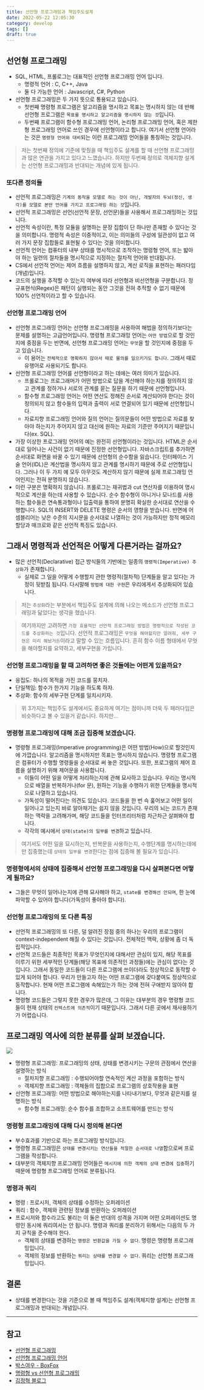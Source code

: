 ```yaml
---
title: 선언형 프로그래밍과 책임주도설계
date: 2022-05-22 12:05:30
category: develop
tags: []
draft: true
---
```


## 선언형 프로그래밍

- SQL, HTML, 프롤로그는 대표적인 선언형 프로그래밍 언어 입니다.
  - 명령적 언어 : C, C++, Java
  - 둘 다 가능한 언어 : Javascript, C#, Python
- 선언형 프로그래밍은 두 가지 뜻으로 통용되고 있습니다.
  - 첫번째 명령형 프로그램은 알고리즘을 명시하고 목표는 명시하지 않는 데 반해 선언형 프로그램은 `목표를 명시하고 알고리즘을 명시하지 않는 것`입니다.
  - 두번째 프로그램이 함수형 프로그래밍 언어, 논리형 프로그래밍 언어, 혹은 제한형 프로그래밍 언어로 쓰인 경우에 선언형이라고 합니다. 여기서 선언형 언어라는 것은 `명령형 언어와 대비`되는 이런 프로그래밍 언어들을 통칭하는 것입니다.

> 저는 첫번째 정의에 기준에 맞췄을 때 책임주도 설계를 할 때 선언형 프로그래밍과 많은 연관을 가지고 있다고 느꼈습니다. 하지만 두번째 정의로 객체지향 설계는 선언형 프로그래밍과 반대되는 개념에 있게 됩니다.

### 또다른 정의들

- 선언적 프로그래밍은 `기계의 동작을 모델로 하는 것이 아닌, 개발자의 두뇌(정신, 생각)를 모델로 본딴 언어를 가지고 프로그래밍 하는 것`입니다.
- 선언적 프로그래밍은 선언(선언적 문장, 선언문)들을 사용해서 프로그래밍하는 것입니다.
- 선언적 속성이란, 특정 모듈을 설명하는 문장 집합이 단 하나만 존재할 수 있다는 것을 의미합니다. 명령적 속성은 이중적이고, 이는 의미들의 구성에 일관성이 없고 여러 가지 문장 집합들로 표현될 수 있다는 것을 의미합니다.
- 선언적 언어는 컴퓨터의 내부 상태를 명시적으로 조작하는 명령형 언어, 또는 밟아야 하는 일련의 절차들을 명시적으로 지정하는 절차적 언어와 반대됩니다.
- CS에서 선언적 언어는 제어 흐름을 설명하지 않고, 계산 로직을 표현하는 패러다임(개념)입니다.
- 코드의 실행을 추적할 수 있는지 여부에 따라 선언형과 비선언형을 구분합니다. 정규표현식(Regex)은 패턴이 실행되는 동안 그것을 전혀 추적할 수 없기 때문에 100% 선언적이라고 할 수 있습니다.

### 선언형 프로그래밍 언어

- 선언형 프로그래밍 언어는 선언형 프로그래밍을 사용하여 해법을 정의하기보다는 문제를 설명하는 고급언어입니다. 명령형 프로그래밍 언어는 `어떤 방법`으로 할 것인지에 중점을 두는 반면에, 선언형 프로그래밍 언어는 `무엇`을 할 것인지에 중점을 두고 있습니다.
  - 이 용어는 `전체적으로 명확하지 않아서 때로 물의를 일으키기도 합니다`. 그래서 때로 유행어로 사용되기도 합니다.
- 선언형 프로그래밍 언어를 선언형이라고 하는 데에는 여러 의미가 있습니다.
  - 프롤로그는 프로그래머가 어떤 방법으로 답을 계산해야 하는지를 정의하지 않고 관계를 정하거나 서로의 관계를 묻는 질문을 하기 때문에 선언형입니다. 
  - 함수형 프로그래밍 언어는 어떤 연산도 정해진 순서로 계산되어야 한다는 것이 정의되지 않고 함수들의 입력과 출력이 서로 연결되어 있기 때문에 선언형입니다. 
  - 자료지향 프로그래밍 언어와 질의 언어는 질의문들이 어떤 방법으로 자료를 찾아야 하는지가 주어지지 않고 대신에 원하는 자료의 기준만 주어지기 때문입니다(ex. SQL).
- 가장 이상한 프로그래밍 언어의 예는 완전히 선언형이라는 것입니다. HTML은 순서대로 일어나는 사건이 없기 때문에 진정한 선언형입니다. 자바스크립트를 추가하면 순서대로 화면을 바꿀 수 있기 때문에 선언형의 순수함을 잃습니다. 인터페이스 기술 언어(IDL)은 계산법을 명시하지 않고 관계를 명시하기 때문에 주로 선언형입니다. 그러나 이 두 가지 예 모두 아무것도 계산하지 않기 때문에 실제 프로그래밍 언어인지는 전혀 분명하지 않습니다.
- 이런 구분은 명확하지 않습니다. 프롤로그는 재귀법과 cut 연산자를 이용하여 명시적으로 계산을 하는데 사용할 수 있습니다. 순수 함수형이 아니거나 모나드를 사용하는 함수들은 연속통과형이나 입출력을 통하여 분명히 확실한 순서대로 연산을 수행합니다. SQL의 INSERT와 DELETE 명령은 순서의 영향을 받습니다. 반면에 어셈블리어는 낮은 수준의 지시문을 순서대로 나열하는 것이 가능하지만 정적 메모리 할당과 매크로와 같은 선언적 특징도 있습니다.

## 그래서 명령적과 선언적은 어떻게 다른거라는 걸까요?

- 많은 선언적(Declarative) 접근 방식들의 기반에는 일종의 `명령적(Imperative) 추상화`가 존재합니다.
  - 실제로 그 일을 어떻게 수행할지 관한 명령적(절차적) 단계들을 알고 있다는 가정이 뒷받침 됩니다. 다시말해 `방법에 대한 구현`은 우리에게서 추상화되어 있습니다.

> 저는 `추상화`라는 부분에서 책임주도 설계에 의해 나오는 메소드가 선언형 프로그래밍과 닮았다는 생각을 했습니다.

> 여기까지만 고려하면 `가장 효율적인 선언적 프로그래밍 방법은 명령적으로 작성된 코드를 추상화하는 것`입니다. 선언적 프로그래밍은 `무엇을 해야할지만 알려줘, 세부 구현은 미리 해놨거든`이라고 말할 수 있는 흐름입니다. 흔히 함수 이름 형태에서 무엇을 해야할지를 요약하고, 세부구현을 가립니다.

### 선언형 프로그래밍을 할 때 고려하면 좋은 것들에는 어떤게 있을까요?

- 응집도: 하나의 목적을 가진 코드를 뭉치자.
- 단일책임: 함수가 한가지 기능을 하도록 하자.
- 추상화: 함수의 세부구현 단계를 일치시키자.

> 위 3가지는 책임주도 설계에서도 중요하게 여기는 점이니까 더욱 두 패러다임은 비슷하다고 볼 수 있을거 같습니다. 하지만...

### 명령형 프로그래밍에 대해 조금 집중해 보겠습니다.

- 명령형 프로그래밍(Imperative programming)은 어떤 방법(How)으로 할것인지에 가깝습니다. 알고리즘을 명시하지만 목표는 명시하지 않습니다. 명령형 프로그램은 컴퓨터가 수행할 명령들을 순서대로 써 놓은 것입니다. 또한, 프로그램의 제어 흐름을 설명하기 위해 제어문을 사용합니다.
  - 이들이 어떤 일을 어떻게 처리하는지에 관해 묘사하고 있습니다. 우리는 명시적으로 배열을 반복하거나(for 문), 원하는 기능을 수행하기 위한 단계들을 명시적으로 나열하고 있습니다.
  - 가독성이 떨어진다는 의견도 있습니다. 코드들을 한 번 슥 훑어보고 어떤 일이 일어나고 있는지 바로 알아채기는 쉽지 않을 것입니다. 우리의 뇌는 코드가 존재하는 맥락을 고려해가며, 해당 코드들을 인터프리터처럼 차근차근 살펴봐야 합니다.
  - 각각의 예시에서 `상태(state)의 일부를 변경`하고 있습니다.

> 여기서도 어떤 일을 묘시하는지, 반복문을 사용하는지, 수행단계를 명시하는데에만 집중했는데 `상태의 일부를 변경`한다는 점에 집중해 볼 필요가 있습니다.


### 명령형에서의 상태에 집중해서 선언형 프로그래밍을 다시 살펴본다면 어떻게 될까요?

- 그들은 무엇이 일어나는지에 관해 묘사해야 하고, `state를 변경해선 안되며`, 한 눈에 파악할 수 있어야 합니다(가독성이 좋아야 합니다).

### 선언형 프로그래밍의 또 다른 특징

- 선언적 프로그래밍의 또 다른, 덜 알려진 장점 중의 하나는 우리의 프로그램이 context-independent 해질 수 있다는 것입니다. 전체적인 맥락, 상황에 좀 더 독립적입니다.
- 선언적 코드들은 최종적인 목표가 무엇인지에 대해서만 관심이 있지, 해당 목표를 이루기 위한 세부적인 단계들(해당 목표에 의존적인 과정들)에는 관심이 없다는 것입니다. 그래서 동일한 코드들이 다른 프로그램에 쓰이더라도 정상적으로 동작할 수 있게 되어야 합니다. 우리가 만들고자 하는 어떤 프로그램에 갖다붙여도 정상적으로 동작합니다. 현재 어떤 프로그램에 속해있는가 하는 것에 전혀 구애받지 않아야 합니다.
- 명령형 코드들은 그렇지 못한 경우가 많은데, 그 이유는 대부분의 경우 명령형 코드들이 현재 상태의 `컨텍스트에 의존적`이기 때문입니다. 그래서 다른 곳에서 재사용하기가 어렵습니다.

## 프로그래밍 역사에 의한 분류를 살펴 보겠습니다.

![](./images/programming.png)

- 명령형 프로그래밍: 프로그래밍의 상태, 상태를 변경시키는 구문의 관점에서 연산을 설명하는 방식
  - 절차지향 프로그래밍 : 수행되어야할 연속적인 계산 과정을 포함하는 방식
  - 객체지향 프로그래밍 : 객체들의 집합으로 프로그램의 상호작용을 표현
- 선언형 프로그래밍: 어떤 방법으로 해야하는지를 나타내기보다, 무엇과 같은지를 설명하는 방식
  - 함수형 프로그래밍: 순수 함수를 조합하고 소프트웨어를 만드는 방식


### 명령형 프로그래밍에 대해 다시 정의해 본다면

- 부수효과를 기반으로 하는 프로그래밍 방식입니다.
- 명령형 프로그래밍은 `상태를 변경시키는 연산들을 적절한 순서대로 나열`함으로써 프로그램을 작성합니다.
- 대부분의 객체지향 프로그래밍 언어들은 `메시지에 의한 객체의 상태 변경에 집중`하기 때문에 명령형 프로그래밍 언어로 분류됩니다.

### 명령과 쿼리

- 명령 : 프로시저, 객체의 상태를 수정하는 오퍼레이션
- 쿼리 : 함수, 객체와 관련된 정보를 반환하는 오퍼레이션
- 프로시저와 함수라고도 불리는 이 둘은 반대의 성격을 가지며 어떤 오퍼레이션도 명령인 동시에 쿼리여서는 안 됩니다. 명령과 쿼리를 분리하기 위해서는 다음의 두 가지 규칙을 준수해야 한다.
  - 객체의 상태를 변경하는 `명령은 반환값을 가질 수 없다`. 명령은 명령형 프로그래밍입니다.
  - 객체의 정보를 반환하는 `쿼리는 상태를 변경할 수 없다`. 쿼리는 선언형 프로그래밍입니다.

## 결론

- 상태를 변경한다는 것을 기준으로 볼 때 책임주도 설계(객체지향 설계)는 선언형 프로그래밍과 반대되는 개념입니다.

---

## 참고

- [선언형 프로그래밍](https://ko.wikipedia.org/wiki/%EC%84%A0%EC%96%B8%ED%98%95_%ED%94%84%EB%A1%9C%EA%B7%B8%EB%9E%98%EB%B0%8D)
- [선언형 프로그래밍 언어](https://ko.wikipedia.org/wiki/%EC%84%A0%EC%96%B8%ED%98%95_%ED%94%84%EB%A1%9C%EA%B7%B8%EB%9E%98%EB%B0%8D_%EC%96%B8%EC%96%B4?tableofcontents=0)
- [박스여우 - BoxFox](https://boxfoxs.tistory.com/430)
- [명령형 vs 선언형 프로그래밍](https://iborymagic.tistory.com/73)
- [김정혁 블로그](https://zereight.tistory.com/895)